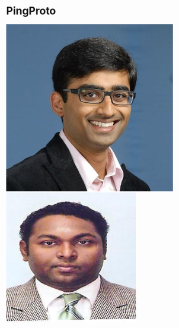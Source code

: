 # PingProto
![Test Imag 8](https://github.com/mosesnova/PingProto/blob/main/sripthy.jpeg)
![Test Imag 8](https://github.com/mosesnova/PingProto/blob/main/mn.jpg)
